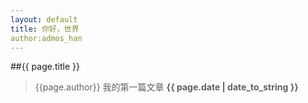 ```yaml
---
layout: default
title: 你好，世界
author:admos_han
---
```

##{{ page.title }}
>{{page.author}}
>我的第一篇文章
**{{ page.date | date_to_string }}**